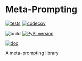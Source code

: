 # Meta-Prompting

[![tests](https://github.com/CognitiveComputingLab/metaprompting/actions/workflows/tests.yml/badge.svg)](https://github.com/CognitiveComputingLab/metaprompting/actions/workflows/tests.yml)
[![codecov](https://codecov.io/gh/CognitiveComputingLab/metaprompting/graph/badge.svg?token=P0MA64369A)](https://codecov.io/gh/CognitiveComputingLab/metaprompting)

![build](https://github.com/CognitiveComputingLab/metaprompting/workflows/build/badge.svg)
[![PyPI version](https://badge.fury.io/py/metaprompting.svg)](https://badge.fury.io/py/metaprompting)

[![doc](https://github.com/CognitiveComputingLab/metaprompting/actions/workflows/doc.yml/badge.svg)](https://cognitivecomputinglab.github.io/metaprompting/)

A meta-prompting library